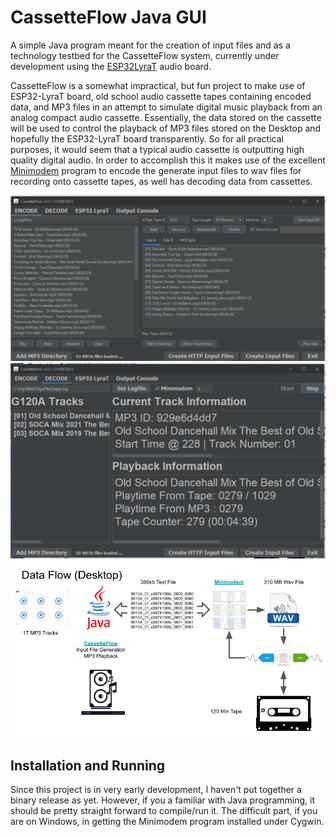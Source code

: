 # CassetteFlow Java GUI
A simple Java program meant for the creation of input files and as a technology 
testbed for the CassetteFlow system, currently under development using the 
[ESP32LyraT](https://docs.espressif.com/projects/esp-adf/en/latest/get-started/get-started-esp32-lyrat.html) 
audio board.

CassetteFlow is a somewhat impractical, but fun project to make use of ESP32-LyraT 
board, old school audio cassette tapes containing encoded data, and MP3 files in 
an attempt to simulate digital music playback from an analog compact audio cassette. 
Essentially, the data stored on the cassette will be used to control the playback 
of MP3 files stored on the Desktop and hopefully the ESP32-LyraT board transparently. 
So for all practical purposes, it would seem that a typical audio cassette is 
outputting high quality digital audio. In order to accomplish this it makes use 
of the excellent [Minimodem](https://github.com/kamalmostafa/minimodem) 
program to encode the generate input files to wav files for recording onto 
cassette tapes, as well has decoding data from cassettes.

![Main GUI 1](gui01.png)
![Main GUI 2](gui02.png)
![Data Flow](dataflow.png)

## Installation and Running
Since this project is in very early development, I haven't put together a 
binary release as yet. However, if you a familiar with Java programming, it 
should be pretty straight forward to compile/run it. The difficult part, 
if you are on Windows, in getting the Minimodem program installed under Cygwin. 